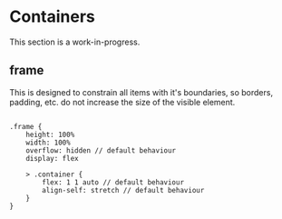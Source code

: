 # Containers

This section is a work-in-progress.

## frame

This is designed to constrain all items with it's boundaries, so borders, padding, etc. do not increase the size of the visible element.

```

.frame {
	height: 100%
	width: 100%
	overflow: hidden // default behaviour
	display: flex

	> .container {
		flex: 1 1 auto // default behaviour
		align-self: stretch // default behaviour
	}
}

```